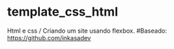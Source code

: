 # template_css_html
Html e css / Criando um site usando flexbox. 
#Baseado: https://github.com/inkasadev
